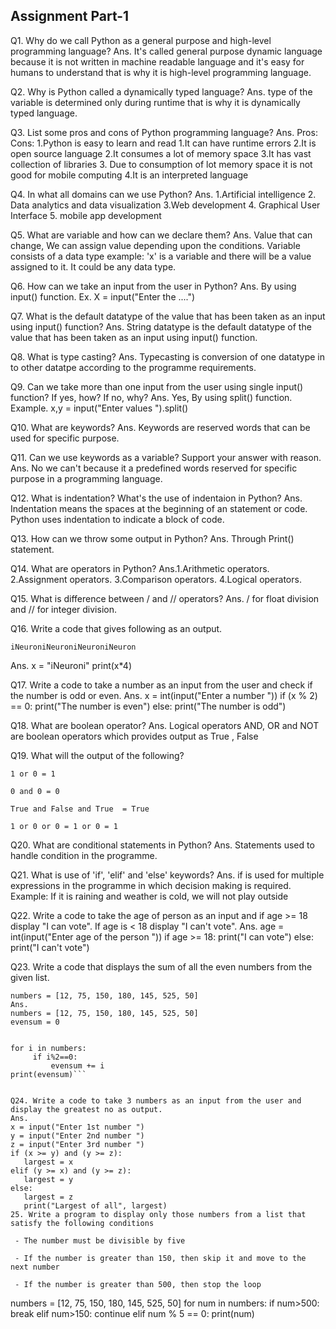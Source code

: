 ## Assignment Part-1
Q1. Why do we call Python as a general purpose and high-level programming language?
Ans. It's called general purpose dynamic language because it is not written in machine readable language and it's easy for humans to understand that is why it is high-level programming language.     

Q2. Why is Python called a dynamically typed language?
Ans. type of the variable is determined only during runtime that is why it is dynamically typed language.

Q3. List some pros and cons of Python programming language?
Ans. Pros:                                       Cons:
1.Python is easy to learn and read               1.It can have runtime errors 
2.It is open source language                     2.It consumes a lot of memory space
3.It has vast collection of libraries            3. Due to consumption of lot memory space it is not good for mobile computing
4.It is an interpreted language

Q4. In what all domains can we use Python?
Ans. 1.Artificial intelligence
     2. Data analytics and data visualization
     3.Web development
     4. Graphical User Interface
     5. mobile app development

Q5. What are variable and how can we declare them?
Ans. Value that can change, We can assign value depending upon the conditions. Variable consists of a data type
     example: 'x' is a variable and there will be a value assigned to it. It could be any data type.

Q6. How can we take an input from the user in Python?
Ans. By using input() function.
Ex. X = input("Enter the ....")

Q7. What is the default datatype of the value that has been taken as an input using input() function?
Ans. String datatype is the default datatype of the value that has been taken as an input using input() function.

Q8. What is type casting?
Ans. Typecasting is conversion of one datatype in to other datatpe according to the programme requirements.

Q9. Can we take more than one input from the user using single input() function? If yes, how? If no, why?
Ans. Yes, By using split() function.
Example. x,y = input("Enter values ").split()

Q10. What are keywords?
Ans. Keywords are reserved words that can be used for specific purpose.

Q11. Can we use keywords as a variable? Support your answer with reason.
Ans. No we can't because it a predefined words reserved for specific purpose in a programming language.

Q12. What is indentation? What's the use of indentaion in Python?
Ans. Indentation means the spaces at the beginning of an statement or code. Python uses indentation to indicate a block of code.

Q13. How can we throw some output in Python?
Ans. Through Print() statement.

Q14. What are operators in Python?
Ans.1.Arithmetic operators.
    2.Assignment operators.
    3.Comparison operators.
    4.Logical operators.

Q15. What is difference between / and // operators?
Ans. / for float division and // for integer division.

Q16. Write a code that gives following as an output.
```
iNeuroniNeuroniNeuroniNeuron
```
Ans. 
x = "iNeuroni"
print(x*4)
      
Q17. Write a code to take a number as an input from the user and check if the number is odd or even.
Ans.
x = int(input("Enter a number "))
if (x % 2) == 0:
    print("The number is even")
else:
    print("The number is odd")   

Q18. What are boolean operator?
Ans. Logical operators AND, OR and NOT are boolean operators which provides output as True , False

Q19. What will the output of the following?
```
1 or 0 = 1

0 and 0 = 0

True and False and True  = True

1 or 0 or 0 = 1 or 0 = 1
```

Q20. What are conditional statements in Python?
Ans. Statements used to handle condition in the programme.

Q21. What is use of 'if', 'elif' and 'else' keywords?
Ans. if is used for multiple expressions in the programme in which decision making is required.
Example: If it is raining and weather is cold, we will not play outside


Q22. Write a code to take the age of person as an input and if age >= 18 display "I can vote". If age is < 18 display "I can't vote".
Ans.
age = int(input("Enter age of the person "))
if age >= 18:
    print("I can vote")
else:
    print("I can't vote") 
   
Q23. Write a code that displays the sum of all the even numbers from the given list.
```
numbers = [12, 75, 150, 180, 145, 525, 50]
Ans.
numbers = [12, 75, 150, 180, 145, 525, 50]
evensum = 0


for i in numbers:
     if i%2==0:
         evensum += i
print(evensum)```


Q24. Write a code to take 3 numbers as an input from the user and display the greatest no as output.
Ans.
x = input("Enter 1st number ")
y = input("Enter 2nd number ")
z = input("Enter 3rd number ")
if (x >= y) and (y >= z):
   largest = x
elif (y >= x) and (y >= z):
   largest = y
else:
   largest = z
   print("Largest of all", largest)
25. Write a program to display only those numbers from a list that satisfy the following conditions

 - The number must be divisible by five

 - If the number is greater than 150, then skip it and move to the next number

 - If the number is greater than 500, then stop the loop
 ```
numbers = [12, 75, 150, 180, 145, 525, 50]
for num in numbers:
    if num>500:
        break
    elif num>150:
        continue
    elif num % 5 == 0:
        print(num)
           


